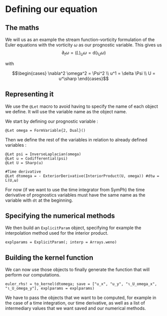 # Defining our equation

## The maths
We will us as an example the stream function-vorticity formulation of the Euler equations with the vorticity $\omega$ as our prognostic variable. This gives us $$\partial_t \omega = \mathcal(L)_U \omega = \mathrm{d}(\iota_U \omega)$$

with 

$$\begin{cases}
    \nabla^2 \omega^2 = \Psi^2 \\
    u^1 = \delta \Psi \\
    U = u^\sharp
\end{cases}$$

## Representing it

We use the `@Let` macro to avoid having to specify the name of each object we define. It will use the variable name as the object name.

We start by defining our prognostic variable :

```
@Let omega = FormVariable{2, Dual}()
```

Then we define the rest of the variables in relation to already defined variables :

```
@Let psi = InverseLaplacian(omega)
@Let u = Codifferential(psi)
@Let U = Sharp(u)

#Time derivative
@Let dtomega = - ExteriorDerivative(InteriorProduct(U, omega)) #dtω = L(U,ω)
```

For now (if we want to use the time integrator from SymPh) the time derivative of prognostics variables must have the same name as the variable with `dt` at the beginning.

## Specifying the numerical methods

We then build an `ExplicitParam` object, specifying for example the interpolation method used for the interior product.

```
explparams = ExplicitParam(; interp = Arrays.weno)
```

## Building the kernel function

We can now use those objects to finally generate the function that will perform our computations.

```
euler_rhs! = to_kernel(dtomega; save = ["u_x", "u_y", "ι_U_omega_x", "ι_U_omega_y"], explparams = explparams)
```

We have to pass the objects that we want to be computed, for example in the case of a time integration, our time derivative, as well as a list of intermediary values that we want saved and our numerical methods.
